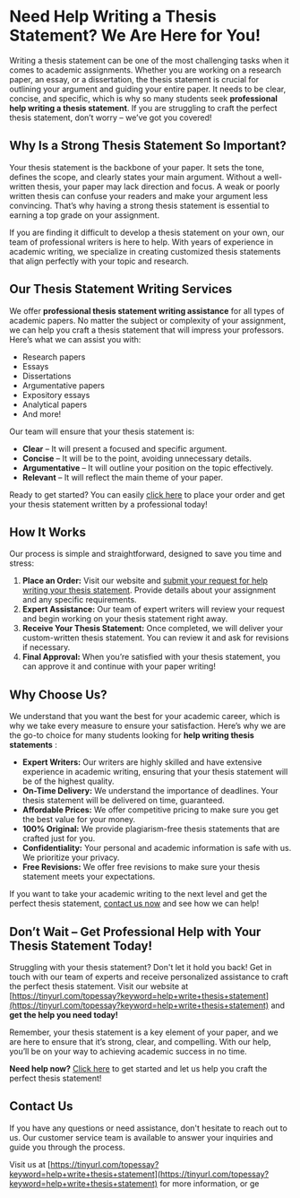 # Need Help Writing a Thesis Statement? We Are Here for You!

Writing a thesis statement can be one of the most challenging tasks when it comes to academic assignments. Whether you are working on a research paper, an essay, or a dissertation, the thesis statement is crucial for outlining your argument and guiding your entire paper. It needs to be clear, concise, and specific, which is why so many students seek **professional help writing a thesis statement**. If you are struggling to craft the perfect thesis statement, don’t worry – we’ve got you covered!

## Why Is a Strong Thesis Statement So Important?

Your thesis statement is the backbone of your paper. It sets the tone, defines the scope, and clearly states your main argument. Without a well-written thesis, your paper may lack direction and focus. A weak or poorly written thesis can confuse your readers and make your argument less convincing. That’s why having a strong thesis statement is essential to earning a top grade on your assignment.

If you are finding it difficult to develop a thesis statement on your own, our team of professional writers is here to help. With years of experience in academic writing, we specialize in creating customized thesis statements that align perfectly with your topic and research.

## Our Thesis Statement Writing Services

We offer **professional thesis statement writing assistance** for all types of academic papers. No matter the subject or complexity of your assignment, we can help you craft a thesis statement that will impress your professors. Here’s what we can assist you with:

- Research papers
- Essays
- Dissertations
- Argumentative papers
- Expository essays
- Analytical papers
- And more!

Our team will ensure that your thesis statement is:

- **Clear** – It will present a focused and specific argument.
- **Concise** – It will be to the point, avoiding unnecessary details.
- **Argumentative** – It will outline your position on the topic effectively.
- **Relevant** – It will reflect the main theme of your paper.

Ready to get started? You can easily [click here](https://tinyurl.com/topessay?keyword=help+write+thesis+statement) to place your order and get your thesis statement written by a professional today!

## How It Works

Our process is simple and straightforward, designed to save you time and stress:

1. **Place an Order:** Visit our website and [submit your request for help writing your thesis statement](https://tinyurl.com/topessay?keyword=help+write+thesis+statement). Provide details about your assignment and any specific requirements.
2. **Expert Assistance:** Our team of expert writers will review your request and begin working on your thesis statement right away.
3. **Receive Your Thesis Statement:** Once completed, we will deliver your custom-written thesis statement. You can review it and ask for revisions if necessary.
4. **Final Approval:** When you’re satisfied with your thesis statement, you can approve it and continue with your paper writing!

## Why Choose Us?

We understand that you want the best for your academic career, which is why we take every measure to ensure your satisfaction. Here’s why we are the go-to choice for many students looking for **help writing thesis statements** :

- **Expert Writers:** Our writers are highly skilled and have extensive experience in academic writing, ensuring that your thesis statement will be of the highest quality.
- **On-Time Delivery:** We understand the importance of deadlines. Your thesis statement will be delivered on time, guaranteed.
- **Affordable Prices:** We offer competitive pricing to make sure you get the best value for your money.
- **100% Original:** We provide plagiarism-free thesis statements that are crafted just for you.
- **Confidentiality:** Your personal and academic information is safe with us. We prioritize your privacy.
- **Free Revisions:** We offer free revisions to make sure your thesis statement meets your expectations.

If you want to take your academic writing to the next level and get the perfect thesis statement, [contact us now](https://tinyurl.com/topessay?keyword=help+write+thesis+statement) and see how we can help!

## Don’t Wait – Get Professional Help with Your Thesis Statement Today!

Struggling with your thesis statement? Don't let it hold you back! Get in touch with our team of experts and receive personalized assistance to craft the perfect thesis statement. Visit our website at [https://tinyurl.com/topessay?keyword=help+write+thesis+statement](https://tinyurl.com/topessay?keyword=help+write+thesis+statement) and **get the help you need today!**

Remember, your thesis statement is a key element of your paper, and we are here to ensure that it’s strong, clear, and compelling. With our help, you’ll be on your way to achieving academic success in no time.

**Need help now?** [Click here](https://tinyurl.com/topessay?keyword=help+write+thesis+statement) to get started and let us help you craft the perfect thesis statement!

## Contact Us

If you have any questions or need assistance, don't hesitate to reach out to us. Our customer service team is available to answer your inquiries and guide you through the process.

Visit us at [https://tinyurl.com/topessay?keyword=help+write+thesis+statement](https://tinyurl.com/topessay?keyword=help+write+thesis+statement) for more information, or ge
